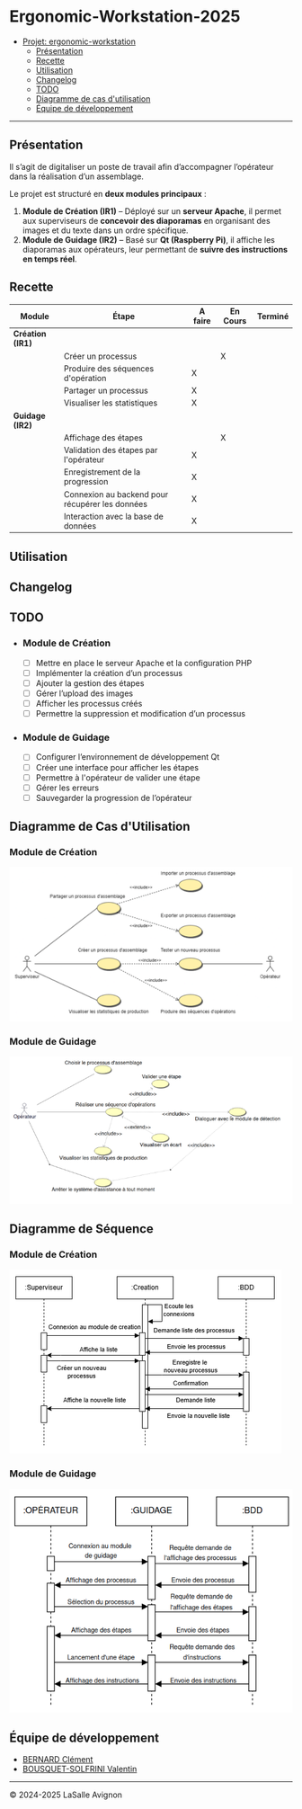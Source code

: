 # Ergonomic-Workstation-2025

- [Projet: ergonomic-workstation](#ergonomic-workstation-2025)
  - [Présentation](#présentation)
  - [Recette](#recette)
  - [Utilisation](#utilisation)
  - [Changelog](#changelog)
  - [TODO](#todo)
  - [Diagramme de cas d'utilisation](#diagramme-de-cas-dutilisation)
  - [Équipe de développement](#équipe-de-développement)

---

## Présentation

Il s’agit de digitaliser un poste de travail afin d’accompagner l’opérateur dans la réalisation d’un assemblage.

Le projet est structuré en **deux modules principaux** :  
1. **Module de Création (IR1)** – Déployé sur un **serveur Apache**, il permet aux superviseurs de **concevoir des diaporamas** en organisant des images et du texte dans un ordre spécifique.  
2. **Module de Guidage (IR2)** – Basé sur **Qt (Raspberry Pi)**, il affiche les diaporamas aux opérateurs, leur permettant de **suivre des instructions en temps réel**.  

## Recette

| **Module**            | **Étape**                                      | **A faire**  | **En Cours** | **Terminé** |
|-----------------------|------------------------------------------------|--------------|--------------|-------------|
| **Création (IR1)**    |                                                |              |              |             |
|                       | Créer un processus                             |              |       X      |             |
|                       | Produire des séquences d'opération             |       X      |              |             |
|                       | Partager un processus                          |       X      |              |             |
|                       | Visualiser les statistiques                    |       X      |              |             |
| **Guidage (IR2)**     |                                                |              |              |             |
|                       | Affichage des étapes                           |              |       X      |             |
|                       | Validation des étapes par l'opérateur          |       X      |              |             |
|                       | Enregistrement de la progression               |       X      |              |             |
|                       | Connexion au backend pour récupérer les données|       X      |              |             |
|                       | Interaction avec la base de données            |       X      |              |             |




## Utilisation

## Changelog

## TODO

- ### Module de Création
  - [ ] Mettre en place le serveur Apache et la configuration PHP
  - [ ] Implémenter la création d’un processus
  - [ ] Ajouter la gestion des étapes
  - [ ] Gérer l’upload des images
  - [ ] Afficher les processus créés
  - [ ] Permettre la suppression et modification d’un processus

- ### Module de Guidage
  - [ ] Configurer l’environnement de développement Qt
  - [ ] Créer une interface pour afficher les étapes
  - [ ] Permettre à l'opérateur de valider une étape
  - [ ] Gérer les erreurs
  - [ ] Sauvegarder la progression de l’opérateur

## Diagramme de Cas d'Utilisation
### Module de Création
![diagrammeCasUtilisationCreation](docs/diagramme/diagrammeCasUtilisationModuleCreation.png)

### Module de Guidage
![diagrammeCasUtilisationGuidage](docs/diagramme/diagrammeCasUtilisationModuleGuidage.png)

## Diagramme de Séquence
### Module de Création
![diagrammeSequenceCreation](docs/diagramme/diagrammeSequenceModuleCreation.png)

### Module de Guidage

![diagrammeSequenceGuidage](docs/diagramme/diagrammeSequenceModuleGuidage.png)

## Équipe de développement

- <a href= "https://github.com/clementBernard130">BERNARD Clément</a>
- <a href =https://github.com/ValentinBOUSQUET>BOUSQUET-SOLFRINI Valentin</a>

---
&copy; 2024-2025 LaSalle Avignon
